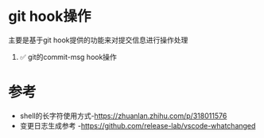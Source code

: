 # git hook操作

主要是基于git hook提供的功能来对提交信息进行操作处理

1. ✅  git的commit-msg hook操作


# 参考

- shell的长字符使用方式-https://zhuanlan.zhihu.com/p/318011576
- 变更日志生成参考 -https://github.com/release-lab/vscode-whatchanged